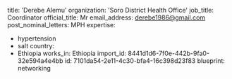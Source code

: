 title: 'Derebe Alemu'
organization: 'Soro District Health Office'
job_title: Coordinator
official_title: Mr
email_address: derebe1986@gmail.com
post_nominal_letters: MPH
expertise:
  - hypertension
  - salt
country:
  - Ethiopia
works_in: Ethiopia
import_id: 8441d1d6-7f0e-442b-9fa0-32e594a4e4bb
id: 7101da54-2e11-4c30-bfa4-16c398d23f83
blueprint: networking
